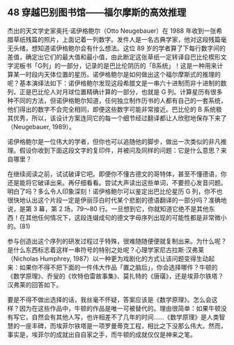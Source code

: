 ## 48 穿越巴别图书馆——福尔摩斯的高效推理

杰出的天文学史家奥托·诺伊格鲍尔（Otto Neugebauer）在 1988 年收到一张希腊草纸残篇的照片，上面记着一列数字。发件人是一名古典学家，他对这段残篇毫无头绪，想知道诺伊格鲍尔会有什么想法。这位 89 岁的学者算了下每行数字间的差值，确定出它们的最大值和最小值，由此断定这张草纸一定转译自巴比伦楔形文字泥板书「G列」的一部分，记录的是巴比伦阴历的「B系统」！这是一种用来计算某一时段内天体位置的星历。诺伊格鲍尔是如何做出这个福尔摩斯式的推理的呢？基本演绎法如下：诺伊格鲍尔发现这段希腊文是一串六十进制而非十进制的数列，正是巴比伦人对月球位置精确计算的一部分，也就是 G 列。计算星历有很多种不同的方法，但诺伊格鲍尔知道，任何独立制作历书的人都有自己的一套系统，他们得出的数字不会完全相同，即便这些数字可能非常接近。巴比伦的 B 系统极其优秀，所以，该设计方案连同它的每一个细节经过翻译都让人欣慰地保存下来了（Neugebauer, 1989）。

诺伊格鲍尔是一位伟大的学者，但你也可以追随他的脚步，做出一次类似的非凡推理。假设你收到下面这段文字的复印件，并被问及同样的问题：它是什么意思？来自哪里？

在继续阅读之前，试试破译它吧。即便你不懂古德文的哥特体，甚至不懂德语，你还是能将它破译出来。再仔细看看。尝试大声读出这些单词，不要担心发音问题。明白了吗？多么令人印象深刻！诺伊格鲍尔可以鉴定出巴比伦星历 G 列，你不也很快地认出这个片段一定是伊丽莎白时代某个悲剧的德语翻译的一部分吗？准确地说，是第 3 幕，第 2 场，79～80 行。一旦想到它，你就知道它绝不是其他东西！在其他任何情况下，这段连缀成句的德文字母序列出现的可能性都是非常微小的。(81)

参与创造出这个序列的研发过程过于特殊，很难随随便便就复制出来。为什么呢？是什么东西标志着这样一串符号的特别之处呢？心理学家尼古拉斯·汉弗莱（Nicholas Humphrey, 1987）以一种更为戏剧化的方式让该问题变得生动起来：如果你不得不把下面的一件伟大作品「置之脑后」，你会选择哪件？牛顿的《数学原理》、乔叟的《坎特伯雷故事集》、莫扎特的《唐璜》，还是埃菲尔铁塔？汉弗莱的回答如下。

要是不得不做出选择的话，我丝毫不怀疑，答案应该是《数学原理》。怎么会这样？因为在这些作品中，牛顿的作品是唯一可被替代的。理由很简单：如果牛顿没有写它，自然会有其他人写，也许相差不了几年的时间……《数学原理》是人类智慧的一座丰碑，而埃菲尔铁塔是一项罗曼蒂克工程，相比之下没那么伟大。然而，事实是，埃菲尔的成就出自自家之手，而牛顿的成就仅仅是神来之笔。




